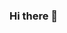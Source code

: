### Hi there 👋

<!--
[![Solved.ac Profile](http://mazassumnida.wtf/api/generate_badge?boj=charzim)](https://solved.ac/charzim)
-->
